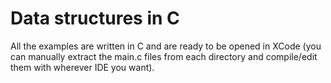 Data structures in C
======================

All the examples are written in C and are ready to be opened in XCode (you can manually extract the main.c files from each directory and compile/edit them with wherever IDE you want).
